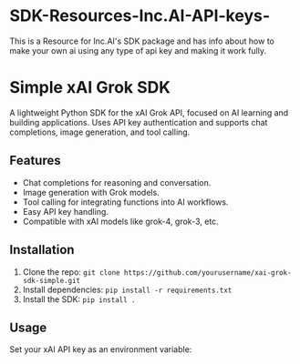 # SDK-Resources-Inc.AI-API-keys-
This is a Resource for Inc.AI's SDK package and has info about how to make your own ai using any type of api key and making it work fully.
# Simple xAI Grok SDK

A lightweight Python SDK for the xAI Grok API, focused on AI learning and building applications. Uses API key authentication and supports chat completions, image generation, and tool calling.

## Features
- Chat completions for reasoning and conversation.
- Image generation with Grok models.
- Tool calling for integrating functions into AI workflows.
- Easy API key handling.
- Compatible with xAI models like grok-4, grok-3, etc.

## Installation
1. Clone the repo: `git clone https://github.com/yourusername/xai-grok-sdk-simple.git`
2. Install dependencies: `pip install -r requirements.txt`
3. Install the SDK: `pip install .`

## Usage
Set your xAI API key as an environment variable:

